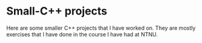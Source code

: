 # Small-C++ projects
Here are some smaller C++ projects that I have worked on. They are mostly exercises that I have done in the course I have had at NTNU. 

